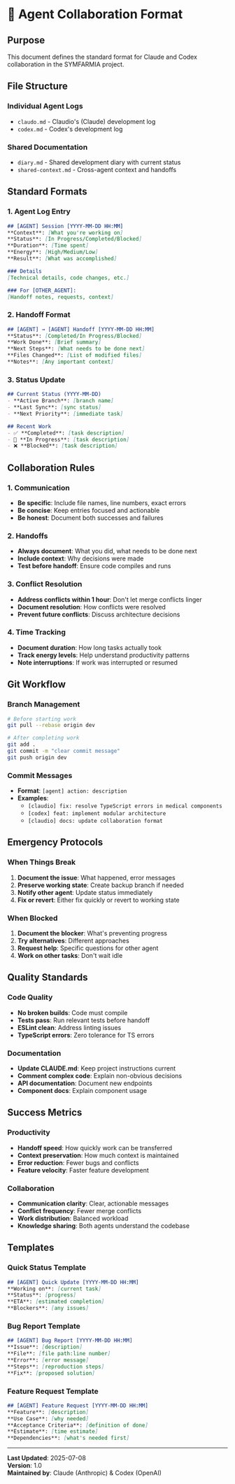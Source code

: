 # 🤝 Agent Collaboration Format

## Purpose
This document defines the standard format for Claude and Codex collaboration in the SYMFARMIA project.

## File Structure

### Individual Agent Logs
- `claudo.md` - Claudio's (Claude) development log
- `codex.md` - Codex's development log

### Shared Documentation
- `diary.md` - Shared development diary with current status
- `shared-context.md` - Cross-agent context and handoffs

## Standard Formats

### 1. Agent Log Entry
```markdown
## [AGENT] Session [YYYY-MM-DD HH:MM]
**Context**: [What you're working on]
**Status**: [In Progress/Completed/Blocked]
**Duration**: [Time spent]
**Energy**: [High/Medium/Low]
**Result**: [What was accomplished]

### Details
[Technical details, code changes, etc.]

### For [OTHER_AGENT]:
[Handoff notes, requests, context]
```

### 2. Handoff Format
```markdown
## [AGENT] → [AGENT] Handoff [YYYY-MM-DD HH:MM]
**Status**: [Completed/In Progress/Blocked]
**Work Done**: [Brief summary]
**Next Steps**: [What needs to be done next]
**Files Changed**: [List of modified files]
**Notes**: [Any important context]
```

### 3. Status Update
```markdown
## Current Status (YYYY-MM-DD)
- **Active Branch**: [branch name]
- **Last Sync**: [sync status]
- **Next Priority**: [immediate task]

## Recent Work
- ✅ **Completed**: [task description]
- 🔄 **In Progress**: [task description]
- ❌ **Blocked**: [task description]
```

## Collaboration Rules

### 1. Communication
- **Be specific**: Include file names, line numbers, exact errors
- **Be concise**: Keep entries focused and actionable
- **Be honest**: Document both successes and failures

### 2. Handoffs
- **Always document**: What you did, what needs to be done next
- **Include context**: Why decisions were made
- **Test before handoff**: Ensure code compiles and runs

### 3. Conflict Resolution
- **Address conflicts within 1 hour**: Don't let merge conflicts linger
- **Document resolution**: How conflicts were resolved
- **Prevent future conflicts**: Discuss architecture decisions

### 4. Time Tracking
- **Document duration**: How long tasks actually took
- **Track energy levels**: Help understand productivity patterns
- **Note interruptions**: If work was interrupted or resumed

## Git Workflow

### Branch Management
```bash
# Before starting work
git pull --rebase origin dev

# After completing work
git add .
git commit -m "clear commit message"
git push origin dev
```

### Commit Messages
- **Format**: `[agent] action: description`
- **Examples**:
  - `[claudio] fix: resolve TypeScript errors in medical components`
  - `[codex] feat: implement modular architecture`
  - `[claudio] docs: update collaboration format`

## Emergency Protocols

### When Things Break
1. **Document the issue**: What happened, error messages
2. **Preserve working state**: Create backup branch if needed
3. **Notify other agent**: Update status immediately
4. **Fix or revert**: Either fix quickly or revert to working state

### When Blocked
1. **Document the blocker**: What's preventing progress
2. **Try alternatives**: Different approaches
3. **Request help**: Specific questions for other agent
4. **Work on other tasks**: Don't wait idle

## Quality Standards

### Code Quality
- **No broken builds**: Code must compile
- **Tests pass**: Run relevant tests before handoff
- **ESLint clean**: Address linting issues
- **TypeScript errors**: Zero tolerance for TS errors

### Documentation
- **Update CLAUDE.md**: Keep project instructions current
- **Comment complex code**: Explain non-obvious decisions
- **API documentation**: Document new endpoints
- **Component docs**: Explain component usage

## Success Metrics

### Productivity
- **Handoff speed**: How quickly work can be transferred
- **Context preservation**: How much context is maintained
- **Error reduction**: Fewer bugs and conflicts
- **Feature velocity**: Faster feature development

### Collaboration
- **Communication clarity**: Clear, actionable messages
- **Conflict frequency**: Fewer merge conflicts
- **Work distribution**: Balanced workload
- **Knowledge sharing**: Both agents understand the codebase

## Templates

### Quick Status Template
```markdown
## [AGENT] Quick Update [YYYY-MM-DD HH:MM]
**Working on**: [current task]
**Status**: [progress]
**ETA**: [estimated completion]
**Blockers**: [any issues]
```

### Bug Report Template
```markdown
## [AGENT] Bug Report [YYYY-MM-DD HH:MM]
**Issue**: [description]
**File**: [file path:line number]
**Error**: [error message]
**Steps**: [reproduction steps]
**Fix**: [proposed solution]
```

### Feature Request Template
```markdown
## [AGENT] Feature Request [YYYY-MM-DD HH:MM]
**Feature**: [description]
**Use Case**: [why needed]
**Acceptance Criteria**: [definition of done]
**Estimate**: [time estimate]
**Dependencies**: [what's needed first]
```

---

**Last Updated**: 2025-07-08  
**Version**: 1.0  
**Maintained by**: Claude (Anthropic) & Codex (OpenAI)